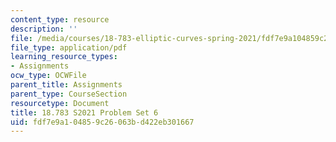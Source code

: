 ```yaml
---
content_type: resource
description: ''
file: /media/courses/18-783-elliptic-curves-spring-2021/fdf7e9a104859c26063bd422eb301667_MIT18_783S21_PS6.pdf
file_type: application/pdf
learning_resource_types:
- Assignments
ocw_type: OCWFile
parent_title: Assignments
parent_type: CourseSection
resourcetype: Document
title: 18.783 S2021 Problem Set 6
uid: fdf7e9a1-0485-9c26-063b-d422eb301667
---
```

